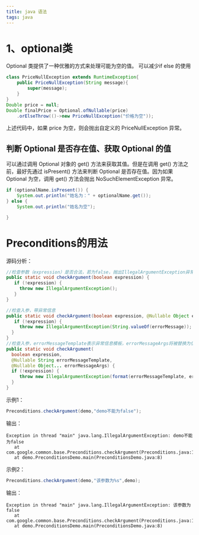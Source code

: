 ```yaml
---
title: java 语法
tags: java
---
```


# 1、optional类
Optional 类提供了一种优雅的方式来处理可能为空的值。
可以减少if else 的使用
``` java
class PriceNullException extends RuntimeException{
    public PriceNullException(String message){
        super(message);
    }
}
Double price = null;
Double finalPrice = Optional.ofNullable(price)
    .orElseThrow(()->new PriceNullException("价格为空"));

```
上述代码中，如果 price 为空，则会抛出自定义的 PriceNullException 异常。

## 判断 Optional 是否存在值、获取 Optional 的值
可以通过调用 Optional 对象的 get() 方法来获取其值。但是在调用 get() 方法之前，最好先通过 isPresent() 方法来判断 Optional 是否存在值。因为如果 Optional 为空，调用 get() 方法会抛出 NoSuchElementException 异常。
``` java
if (optionalName.isPresent()) {
    System.out.println("姓名为：" + optionalName.get());
} else {
    System.out.println("姓名为空");

}
```


# Preconditions的用法
源码分析：
``` java
//检查参数（expression）是否合法，若为false，抛出IllegalArgumentException异常
public static void checkArgument(boolean expression) {
   if (!expression) {
     throw new IllegalArgumentException();   
   }
}

//检查入参，带异常信息
public static void checkArgument(boolean expression, @Nullable Object errorMessage) {
   if (!expression) {
     throw new IllegalArgumentException(String.valueOf(errorMessage));
  }
}
//检查入参，errorMessageTemplate表示异常信息模板，errorMessageArgs将被替换为信息模板中的参数
public static void checkArgument(
  boolean expression,
  @Nullable String errorMessageTemplate,
  @Nullable Object... errorMessageArgs) {
  if (!expression) {
     throw new IllegalArgumentException(format(errorMessageTemplate, errorMessageArgs));
  }
}
```
示例1：
``` java
Preconditions.checkArgument(demo,"demo不能为false");
```
输出：
``` text 
Exception in thread "main" java.lang.IllegalArgumentException: demo不能为false
   at com.google.common.base.Preconditions.checkArgument(Preconditions.java:122)
   at demo.PreconditionsDemo.main(PreconditionsDemo.java:8)
```
示例2：
``` java
Preconditions.checkArgument(demo,"该参数为%s",demo);
```
输出：
``` text 
Exception in thread "main" java.lang.IllegalArgumentException: 该参数为false
   at com.google.common.base.Preconditions.checkArgument(Preconditions.java:191)
   at demo.PreconditionsDemo.main(PreconditionsDemo.java:8)
```
